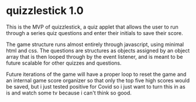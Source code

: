 # quizzlestick 1.0

This is the MVP of quizzlestick, a quiz applet that allows the user to run through a series quiz questions and enter their initials to save their score.

The game structure runs almost entirely through javascript, using minimal html and css. The questions are structures as objects assigned by an object array that is then looped through by the event listener, and is meant to be future scalable for other quizzes and questions.

Future iterations of the game will have a proper loop to reset the game and an internal game score organizer so that only the top five high scores would be saved, but i just tested positive for Covid so i just want to turn this in as is and watch some tv because i can't think so good.



